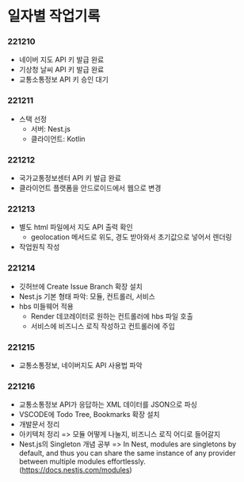 # 일자별 작업기록
### 221210
- 네이버 지도 API 키 발급 완료
- 기상청 날씨 API 키 발급 완료
- 교통소통정보 API 키 승인 대기

### 221211
- 스택 선정
  - 서버: Nest.js
  - 클라이언트: Kotlin

### 221212
- 국가교통정보센터 API 키 발급 완료
- 클라이언트 플랫폼을 안드로이드에서 웹으로 변경

### 221213
- 별도 html 파일에서 지도 API 출력 확인
  - geolocation 메서드로 위도, 경도 받아와서 초기값으로 넣어서 렌더링
- 작업원칙 작성

### 221214
- 깃허브에 Create Issue Branch 확장 설치
- Nest.js 기본 형태 파악: 모듈, 컨트롤러, 서비스
- hbs 미들웨어 적용
  - Render 데코레이터로 원하는 컨트롤러에 hbs 파일 호출
  - 서비스에 비즈니스 로직 작성하고 컨트롤러에 주입

### 221215
- 교통소통정보, 네이버지도 API 사용법 파악

### 221216
- 교통소통정보 API가 응답하는 XML 데이터를 JSON으로 파싱
- VSCODE에 Todo Tree, Bookmarks 확장 설치
- 개발문서 정리
- 아키텍처 정리 => 모듈 어떻게 나눌지, 비즈니스 로직 어디로 들어갈지
- Nest.js의 Singleton 개념 공부 => In Nest, modules are singletons by default, and thus you can share the same instance of any provider between multiple modules effortlessly. (https://docs.nestjs.com/modules)
